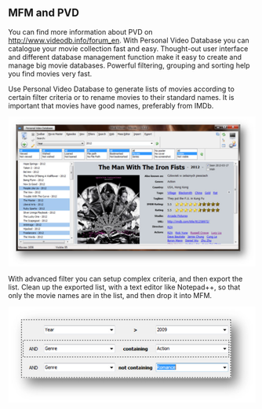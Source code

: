 ## MFM and PVD

You can find more information about PVD on http://www.videodb.info/forum_en.  With Personal Video Database you can catalogue your movie collection fast and easy. Thought-out user interface and different database management function make it easy to create and manage big movie databases. Powerful filtering, grouping and sorting help you find movies very fast.

Use Personal Video Database to generate lists of movies according to certain filter criteria or to rename movies to their standard names.  It is important that movies have good names, preferably from IMDb.

[![PVD](../images/PVD.jpg)](../images/PVD.jpg)

With advanced filter you can setup complex criteria, and then export the list.  Clean up the exported list, with a text editor like Notepad++, so that only the movie names are in the list, and then drop it into MFM.

[![PVD Filter](../images/PVDFilter.jpg)](../images/PVDFilter.jpg)

